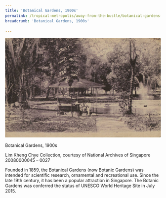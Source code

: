 ```yaml
---
title: 'Botanical Gardens, 1900s'
permalink: /tropical-metropolis/away-from-the-bustle/botanical-gardens-1900s/
breadcrumb: 'Botanical Gardens, 1900s'

---
```



![Botanical Gardens, 1900s](/images/Sub3-3.jpg)
<div class="custom-caption">
<div><p>Botanical Gardens, 1900s</p></div>
<div>Lim Kheng Chye Collection, courtesy of National Archives of Singapore</div>
<div>20080000045 – 0027</div>
</div>

Founded in 1859, the Botanical Gardens (now Botanic Gardens) was intended for scientific research, ornamental and recreational use. Since the late 19th century, it has been a popular attraction in Singapore. The Botanic Gardens was conferred the status of UNESCO World Heritage Site in July 2015.



